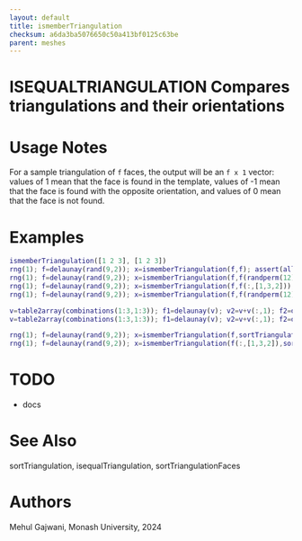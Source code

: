 ```yaml
---
layout: default
title: ismemberTriangulation
checksum: a6da3ba5076650c50a413bf0125c63be
parent: meshes
---
```



 
# ISEQUALTRIANGULATION Compares triangulations and their orientations
 
# Usage Notes

For a sample triangulation of `f` faces, the output will be an `f x 1` vector: values of 1 mean that the face is found in the template, values of -1 mean that the face is found with the opposite orientation, and values of 0 mean that the face is not found.

 
# Examples
```matlab
ismemberTriangulation([1 2 3], [1 2 3])
rng(1); f=delaunay(rand(9,2)); x=ismemberTriangulation(f,f); assert(all(x==1));
rng(1); f=delaunay(rand(9,2)); x=ismemberTriangulation(f,f(randperm(12),:)); assert(all(x==1));
rng(1); f=delaunay(rand(9,2)); x=ismemberTriangulation(f,f(:,[1,3,2])); assert(all(x==-1));
rng(1); f=delaunay(rand(9,2)); x=ismemberTriangulation(f,f(randperm(12),[1,3,2])); assert(all(x==-1));
```
```matlab
v=table2array(combinations(1:3,1:3)); f1=delaunay(v); v2=v+v(:,1); f2=delaunay(v2); ismemberTriangulation(f1,f2);
v=table2array(combinations(1:3,1:3)); f1=delaunay(v); v2=v+v(:,1); f2=delaunay(v2); ismemberTriangulation(f1,f2(:,[1,3,2]));
```
```matlab
rng(1); f=delaunay(rand(9,2)); x=ismemberTriangulation(f,sortTriangulation(f)); assert(all(x==1));
rng(1); f=delaunay(rand(9,2)); x=ismemberTriangulation(f(:,[1,3,2]),sortTriangulation(f)); assert(all(x==-1));
```
 
# TODO
-  docs 
 
# See Also

sortTriangulation, isequalTriangulation, sortTriangulationFaces

 
# Authors

Mehul Gajwani, Monash University, 2024

